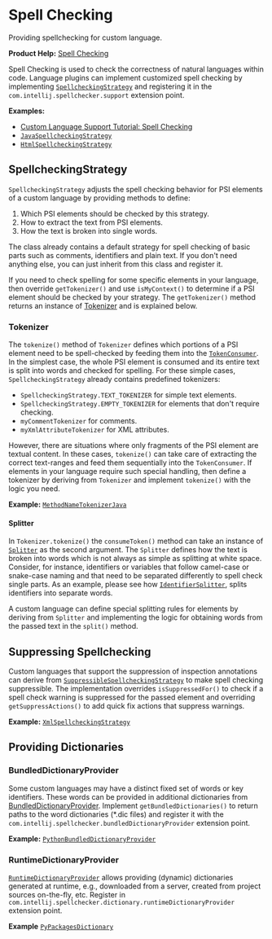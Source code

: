 # Spell Checking

<!-- Copyright 2000-2023 JetBrains s.r.o. and other contributors. Use of this source code is governed by the Apache 2.0 license that can be found in the LICENSE file. -->

<link-summary>Providing spellchecking for custom language.</link-summary>

<tldr>

**Product Help:** [Spell Checking](https://www.jetbrains.com/help/idea/spellchecking.html)

</tldr>

Spell Checking is used to check the correctness of natural languages within code.
Language plugins can implement customized spell checking by implementing
[`SpellcheckingStrategy`](%gh-ic%/spellchecker/src/com/intellij/spellchecker/tokenizer/SpellcheckingStrategy.java)
and registering it in the `com.intellij.spellchecker.support` extension point.

**Examples:**

- [Custom Language Support Tutorial: Spell Checking](spell_checking_strategy.md)
- [`JavaSpellcheckingStrategy`](%gh-ic%/java/java-impl/src/com/intellij/spellchecker/JavaSpellcheckingStrategy.java)
- [`HtmlSpellcheckingStrategy`](%gh-ic%/xml/impl/src/com/intellij/spellchecker/xml/HtmlSpellcheckingStrategy.java)

## SpellcheckingStrategy

`SpellcheckingStrategy` adjusts the spell checking behavior for PSI elements of a custom language
by providing methods to define:

1. Which PSI elements should be checked by this strategy.
2. How to extract the text from PSI elements.
3. How the text is broken into single words.

The class already contains a default strategy for spell checking of basic parts such as comments,
identifiers and plain text.
If you don't need anything else, you can just inherit from this class and register it.

If you need to check spelling for some specific elements in your language, then override `getTokenizer()`
and use `isMyContext()` to determine if a PSI element should be checked by your strategy.
The `getTokenizer()` method returns an instance of
[Tokenizer](%gh-ic%/spellchecker/src/com/intellij/spellchecker/tokenizer/Tokenizer.java)
and is explained below.

### Tokenizer

The `tokenize()` method of `Tokenizer` defines which portions of a PSI element
need to be spell-checked by feeding them into the
[`TokenConsumer`](%gh-ic%/spellchecker/src/com/intellij/spellchecker/tokenizer/TokenConsumer.java).
In the simplest case, the whole PSI element is consumed and its entire text is split into words and
checked for spelling.
For these simple cases, `SpellcheckingStrategy` already contains predefined tokenizers:

- `SpellcheckingStrategy.TEXT_TOKENIZER` for simple text elements.
- `SpellcheckingStrategy.EMPTY_TOKENIZER` for elements that don't require checking.
- `myCommentTokenizer` for comments.
- `myXmlAttributeTokenizer` for XML attributes.

However, there are situations where only fragments of the PSI element are textual content.
In these cases, `tokenize()` can take care of extracting the correct text-ranges and feed them
sequentially into the `TokenConsumer`.
If elements in your language require such special handling, then define a tokenizer by deriving from `Tokenizer`
and implement `tokenize()` with the logic you need.

**Example:**
[`MethodNameTokenizerJava`](%gh-ic%/java/java-impl/src/com/intellij/spellchecker/MethodNameTokenizerJava.java)

#### Splitter

In `Tokenizer.tokenize()` the `consumeToken()` method can take an instance of
[`Splitter`](%gh-ic%/spellchecker/src/com/intellij/spellchecker/inspections/Splitter.java) as the second argument.
The `Splitter` defines how the text is broken into words which is not always as simple as splitting
at white space.
Consider, for instance, identifiers or variables that follow camel-case or snake-case naming and that
need to be separated differently to spell check single parts.
As an example, please see how
[`IdentifierSplitter`](%gh-ic%/spellchecker/src/com/intellij/spellchecker/inspections/IdentifierSplitter.java),
splits identifiers into separate words.

A custom language can define special splitting rules for elements by deriving from `Splitter` and
implementing the logic for obtaining words from the passed text in the `split()` method.

## Suppressing Spellchecking

Custom languages that support the suppression of inspection annotations can derive from
[`SuppressibleSpellcheckingStrategy`](%gh-ic%/spellchecker/src/com/intellij/spellchecker/tokenizer/SuppressibleSpellcheckingStrategy.java)
to make spell checking suppressible.
The implementation overrides `isSuppressedFor()` to check if a spell check warning is suppressed for the passed element and
overriding `getSuppressActions()` to add quick fix actions that suppress warnings.

**Example:**
[`XmlSpellcheckingStrategy`](%gh-ic%/xml/impl/src/com/intellij/spellchecker/xml/XmlSpellcheckingStrategy.java)

## Providing Dictionaries

### BundledDictionaryProvider

Some custom languages may have a distinct fixed set of words or key identifiers.
These words can be provided in additional dictionaries from
[BundledDictionaryProvider](%gh-ic%/spellchecker/src/com/intellij/spellchecker/BundledDictionaryProvider.java).
Implement `getBundledDictionaries()` to return paths to the word dictionaries (<path>*.dic</path> files) and
register it with the `com.intellij.spellchecker.bundledDictionaryProvider` extension point.

**Example:**
[`PythonBundledDictionaryProvider`](%gh-ic%/python/src/com/jetbrains/python/spellchecker/PythonBundledDictionaryProvider.java)

### RuntimeDictionaryProvider

[`RuntimeDictionaryProvider`](%gh-ic%/spellchecker/src/com/intellij/spellchecker/dictionary/RuntimeDictionaryProvider.java)
allows providing (dynamic) dictionaries generated at runtime, e.g., downloaded from a server, created from project sources on-the-fly, etc.
Register in `com.intellij.spellchecker.dictionary.runtimeDictionaryProvider` extension point.

**Example**
[`PyPackagesDictionary`](%gh-ic%/python/src/com/jetbrains/python/packaging/PyPackagesDictionary.kt)
